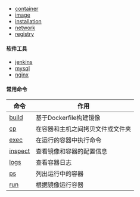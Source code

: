 - [container](/docker/container.md)
- [image](/docker/image.md)
- [installation](/docker/installation.md)
- [network](/docker/network.md)
- [registry](/docker/registry.md)

#### 软件工具

- [jenkins](/docker/jenkins.md)
- [mysql](/docker/mysql.md)
- [nginx](/docker/nginx.md)

#### 常用命令

| 命令 | 作用 |
| - | - |
| [build](/docker/build.md) | 基于Dockerfile构建镜像 |
| [cp](/docker/cp.md) | 在容器和主机之间拷贝文件或文件夹 |
| [exec](/docker/exec.md) | 在运行的容器中执行命令 |
| [inspect](/docker/inspect.md) | 查看镜像和容器的配置信息 |
| [logs](/docker/logs.md) | 查看容器日志 |
| [ps](/docker/ps.md) | 列出运行中的容器 |
| [run](/docker/run.md) | 根据镜像运行容器 |
